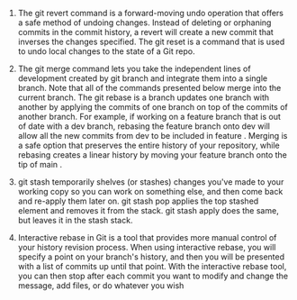 1. The git revert command is a forward-moving undo operation that offers a safe method of undoing changes. Instead of deleting or orphaning commits in the commit history, a revert will create a new commit that inverses the changes specified.
The git reset is a command that is used to undo local changes to the state of a Git repo.

2. The git merge command lets you take the independent lines of development created by git branch and integrate them into a single branch. Note that all of the commands presented below merge into the current branch.
The git rebase is a branch updates one branch with another by applying the commits of one branch on top of the commits of another branch. For example, if working on a feature branch that is out of date with a dev branch, rebasing the feature branch onto dev will allow all the new commits from dev to be included in feature .
Merging is a safe option that preserves the entire history of your repository, while rebasing creates a linear history by moving your feature branch onto the tip of main .

3. git stash temporarily shelves (or stashes) changes you've made to your working copy so you can work on something else, and then come back and re-apply them later on.
git stash pop applies the top stashed element and removes it from the stack. git stash apply does the same, but leaves it in the stash stack.

4. Interactive rebase in Git is a tool that provides more manual control of your history revision process. When using interactive rebase, you will specify a point on your branch's history, and then you will be presented with a list of commits up until that point. With the interactive rebase tool, you can then stop after each commit you want to modify and change the message, add files, or do whatever you wish
